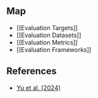 ## Map

- [[Evaluation Targets]]
- [[Evaluation Datasets]]
- [[Evaluation Metrics]]
- [[Evaluation Frameworks]]


## References

- [Yu et al. (2024)](https://arxiv.org/abs/2405.07437)
